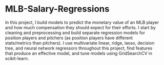 # MLB-Salary-Regressions
In this project, I build models to predict the monetary value of an MLB player and how much compensation they should expect for their efforts. I start by cleaning and preprocessing and build separate regression models for position players and pitchers (as position players have different stats/metrics than pitchers). I use multivariate linear, ridge, lasso, decision tree, and neural network regressors throughout this project, find features that produce an effective model, and tune models using GridSearchCV in scikit-learn.
